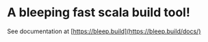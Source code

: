 # A bleeping fast scala build tool!

See documentation at [https://bleep.build](https://bleep.build/docs/)

